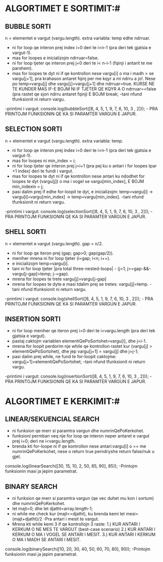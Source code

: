 # ALGORTIMET E SORTIMIT:#

## BUBBLE SORTI ##

n = elementet e vargut (vargu.length).
extra variabla: temp edhe ndrruar.

- ni for loop qe interon prej index i=0 deri te i<n-1 (pra deri tek gjatsia e vargut-1).
- mas for loopes e inicializojm ndrruar=false.
- ni for loop tjeter qe interon prej j=0 deri te i< n-i-1 (fqinji i antarit te me parshem).
- mas for loopes te dyt ni if qe kontrollon nese vargu[i] o ma i madh > se vargu[j+1], pra krahason antaret fqinj per me kqyr a mi ndrru a jo!. Nese po temp=vargu[j] dhe vargu[j]=vargu[j+1] dhe ndrruar=true. KURSE NE TE KUNDER MAS IF-E BOJM NI IF TJETER QE KQYR A O ndrruar==false (pra rastet qe sjon ndrru antaret fqinj) E BOJM break;
-tani nfund tfunksionit ni return vargu.

-printimi i vargut: console.log(bubbleSort([8, 4, 5, 1, 9, 7, 6, 10, 3 , 2])); - PRA PRINTOJM FUNKSIONIN QE KA SI PARAMTER VARGUN E JAPUR.





## SELECTION SORTI ##	

n = elementet e vargut (vargu.length).
extra variabla: temp.

- ni for loop qe interon prej index i=0 deri te i<n-1 (pra deri tek gjatsia e vargut-1).
- mas for loopes ni min_index = i;
- ni for loop tjeter qe interon prej j=i+1 (pra pej ku o antari i for loopes tpar +1 index) deri te fundi i vargut.
- mas for loopes te dyt ni if qe kontrollon nese antari ku ndodhet for loopes te dyt (vargu[j]) o ma i vogel se vargu[min_index], E BOJM min_indexin = j;
- pasi dalim prej if edhe for-loopit te dyt, e inicializojm: temp=vargu[i] -> vargu[i]=vargu[min_index] -> temp=vargu[min_index].
-tani nfund tfunksionit ni return vargu.

-printimi i vargut: console.log(selectionSort([8, 4, 5, 1, 9, 7, 6, 10, 3 , 2])); - PRA PRINTOJM FUNKSIONIN QE KA SI PARAMTER VARGUN E JAPUR.





## SHELL SORTI ##

n = elementet e vargut (vargu.length).
gap = n/2.

- ni for loop qe iteron prej (gap; gap>0; gap(gap/2)).
- meniher mrena ni for loop tjeter (i=gap; i<n; i++).
- e inicializojm temp=vargu[i].
- tani ni for loop tjeter |pra total three-nested-loops| - (j=1;    j>=gap-&&-vargu[j-gap]>temp;   j-=gap).
- mrena for loopes te trete vargu[j]=vargu[j-gap]
- mrena for loopes te dyte e masi tdalim prej se tretes: vargu[j]=temp.
-tani nfund tfunksionit ni return vargu.

-printimi i vargut: console.log(shellSort([8, 4, 5, 1, 9, 7, 6, 10, 3 , 2])); - PRA PRINTOJM FUNKSIONIN QE KA SI PARAMTER VARGUN E JAPUR.





## INSERTION SORTI ##
		
- ni for loop meniher qe iteron prej i=0 deri te i<vargu.length (pra deri tek gjatsia e vargut).
- pastaj caktojm variablen elementiQePoSortohet=vargu[i], dhe j=i-1.
- mrena for loopit perdorim nje while qe kontrollon rastet kur (vargu[j] > elementiQePoSortohet), dhe jep vargu[j+1] = vargu[j] dhe j=j-1;
- pasi dalim prej while, ne fund te for-loopit caktojme: vargu[j+1]=elementiQePoSortohet;
-tani nfund tfunksionit ni return vargu.

-printimi i vargut: console.log(insertionSort([8, 4, 5, 1, 9, 7, 6, 10, 3 , 2])); - PRA PRINTOJM FUNKSIONIN QE KA SI PARAMTER VARGUN E JAPUR.





# ALGORTIMET E KERKIMIT:#

## LINEAR/SEKUENCIAL SEARCH ##

- ni funksion qe merr si paramtra vargun dhe numrinQePoKerkohet.
- funksioni permban veq nje for loop qe interon neper antaret e vargut prej i=0; deri ne i<vargu.length.
- brenda kti for-loope ni if qe kontrollon nese antari:vargu[i] o == me numrinQePoKerkohet, nese o return true perndryshe return false/nuk u gjet.

console.log(linearSearch([30, 15, 10, 2, 50, 85, 90],  85));   -Printojm funksionin masi ja jepim parametrat.





## BINARY SEARCH ##
					
- ni funksion qe merr si paramtra vargun (qe vec duhet mu kon i sortum) dhe numrinQePoKerkohet.
- let majt=0; dhe let djatht=array.length-1;
- ni while me check kur (majt<=djatht), ku brenda kemi let mesi=(majt+djatht)/2  -Pra antari i mesit te vargut.
- Mrena kti while kemi 3 if qe kontrollojn 3 raste: 1.) KUR ANTARI I KERKUM O NE MES TE VARGUT (best-case scenario)
						    						2.) KUR ANTARI I KERKUM O MA I VOGEL SE ANTARI I MESIT.
						 						    3.) KUR ANTARI I KERKUM O MA I MADH SE ANTARI I MESIT.
						    
console.log(binarySearch([10, 20, 30, 40, 50, 60, 70, 80],  90));   -Printojm funksionin masi ja jepim parametrat.
